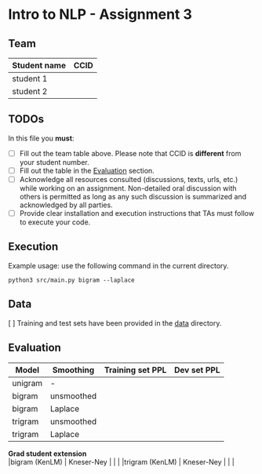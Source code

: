 # Intro to NLP - Assignment 3

## Team
|Student name| CCID |
|------------|------|
|student 1   |      |
|student 2   |      |

## TODOs

In this file you **must**:
- [ ] Fill out the team table above. Please note that CCID is **different** from your student number.
- [ ] Fill out the table in the [Evaluation](#evaluation) section.
- [ ] Acknowledge all resources consulted (discussions, texts, urls, etc.) while working on an assignment. Non-detailed oral discussion with others is permitted as long as any such discussion is summarized and acknowledged by all parties.
- [ ] Provide clear installation and execution instructions that TAs must follow to execute your code.

## Execution
Example usage: use the following command in the current directory.

`python3 src/main.py bigram --laplace`

## Data
[ ] Training and test sets have been provided in the [data](data) directory.

## Evaluation

|Model           | Smoothing  | Training set PPL | Dev set PPL |
|----------------|----------- | ---------------- | ----------- |
|unigram         | -          |                  |             |
|bigram          | unsmoothed |                  |             |
|bigram          | Laplace    |                  |             |
|trigram         | unsmoothed |                  |             |
|trigram         | Laplace    |                  |             |
**Grad student extension**                                           
|bigram (KenLM)  | Kneser-Ney |                  |             |
|trigram (KenLM) | Kneser-Ney |                  |             |

